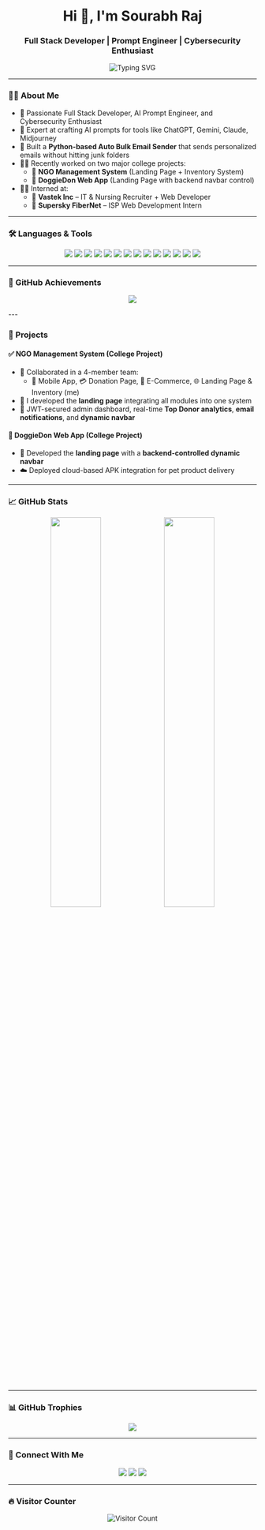 <h1 align="center">Hi 👋, I'm Sourabh Raj</h1>
<h3 align="center">Full Stack Developer | Prompt Engineer | Cybersecurity Enthusiast</h3>

<p align="center">
  <img src="https://readme-typing-svg.herokuapp.com?font=Fira+Code&size=22&pause=1000&color=3B82F6&center=true&vCenter=true&width=800&lines=Full+Stack+Web+Developer;Cybersecurity+Enthusiast+%7C+AI+Prompt+Engineer;Automation+Tools+Builder+%7C+Intern+@+Vastek+%26+Supersky" alt="Typing SVG" />
</p>

---

### 👨‍💻 About Me

- 🔧 Passionate Full Stack Developer, AI Prompt Engineer, and Cybersecurity Enthusiast
- 🧠 Expert at crafting AI prompts for tools like ChatGPT, Gemini, Claude, Midjourney
- 🤖 Built a **Python-based Auto Bulk Email Sender** that sends personalized emails without hitting junk folders
- 👨‍🎓 Recently worked on two major college projects:
  - 🧾 **NGO Management System** (Landing Page + Inventory System)
  - 🐶 **DoggieDon Web App** (Landing Page with backend navbar control)
- 👨‍💼 Interned at:
  - 🏢 **Vastek Inc** – IT & Nursing Recruiter + Web Developer
  - 🏢 **Supersky FiberNet** – ISP Web Development Intern

---

### 🛠️ Languages & Tools

<p align="center">
  <a href="#"><img src="https://img.shields.io/badge/Next.js-000000?style=for-the-badge&logo=nextdotjs&logoColor=white" /></a>
  <a href="#"><img src="https://img.shields.io/badge/React-20232A?style=for-the-badge&logo=react&logoColor=61DAFB" /></a>
  <a href="#"><img src="https://img.shields.io/badge/TailwindCSS-06B6D4?style=for-the-badge&logo=tailwindcss&logoColor=white" /></a>
  <a href="#"><img src="https://img.shields.io/badge/TypeScript-3178C6?style=for-the-badge&logo=typescript&logoColor=white" /></a>
  <a href="#"><img src="https://img.shields.io/badge/Node.js-339933?style=for-the-badge&logo=nodedotjs&logoColor=white" /></a>
  <a href="#"><img src="https://img.shields.io/badge/Express.js-000000?style=for-the-badge&logo=express&logoColor=white" /></a>
  <a href="#"><img src="https://img.shields.io/badge/Python-3776AB?style=for-the-badge&logo=python&logoColor=white" /></a>
  <a href="#"><img src="https://img.shields.io/badge/Prisma-2D3748?style=for-the-badge&logo=prisma&logoColor=white" /></a>
  <a href="#"><img src="https://img.shields.io/badge/CockroachDB-6933FF?style=for-the-badge&logo=cockroachlabs&logoColor=white" /></a>
  <a href="#"><img src="https://img.shields.io/badge/Redis-DC382D?style=for-the-badge&logo=redis&logoColor=white" /></a>
  <a href="#"><img src="https://img.shields.io/badge/GitHub-181717?style=for-the-badge&logo=github&logoColor=white" /></a>
  <a href="#"><img src="https://img.shields.io/badge/Vercel-000000?style=for-the-badge&logo=vercel&logoColor=white" /></a>
  <a href="#"><img src="https://img.shields.io/badge/Render-46E3B7?style=for-the-badge&logo=render&logoColor=white" /></a>
  <a href="#"><img src="https://img.shields.io/badge/Google Apps Script-4285F4?style=for-the-badge&logo=google&logoColor=white" /></a>
</p>

---
### 🏅 GitHub Achievements

<p align="center">
  <img src="https://github-profile-achievements.vercel.app/api/achievements?username=raj9661&theme=dark&row=2&column=4" />
</p>
---

### 🧾 Projects

#### ✅ NGO Management System (College Project)
- 👥 Collaborated in a 4-member team:
  - 📲 Mobile App, 💳 Donation Page, 🛒 E-Commerce, 🌐 Landing Page & Inventory (me)
- 🎨 I developed the **landing page** integrating all modules into one system
- 🔐 JWT-secured admin dashboard, real-time **Top Donor analytics**, **email notifications**, and **dynamic navbar**

#### 🐶 DoggieDon Web App (College Project)
- 🧩 Developed the **landing page** with a **backend-controlled dynamic navbar**
- ☁️ Deployed cloud-based APK integration for pet product delivery

---

### 📈 GitHub Stats

<p align="center">
  <img src="https://github-readme-stats.vercel.app/api?username=raj9661&show_icons=true&theme=tokyonight&hide_border=true" width="45%" />
  <img src="https://github-readme-streak-stats.herokuapp.com/?user=raj9661&theme=tokyonight&hide_border=true" width="45%" />
</p>

---

### 📊 GitHub Trophies

<p align="center">
  <img src="https://github-profile-trophy.vercel.app/?username=raj9661&theme=radical&no-frame=true&no-bg=true&margin-w=4" />
</p>

---

### 🔗 Connect With Me

<p align="center">
  <a href="https://www.linkedin.com/in/sourabh-raj-6a47742a3/"><img src="https://img.shields.io/badge/LinkedIn-Sourabh%20Raj-0077B5?style=for-the-badge&logo=linkedin&logoColor=white" /></a>
  <a href="mailto:rajsourabh958@outlook.com"><img src="https://img.shields.io/badge/Email-Contact%20Me-EA4335?style=for-the-badge&logo=gmail&logoColor=white" /></a>
  <a href="https://gocomfortusa.com"><img src="https://img.shields.io/badge/Portfolio-GoComfortUSA-0A66C2?style=for-the-badge&logo=google-chrome" /></a>
</p>

---

### 🔥 Visitor Counter

<p align="center">
  <img src="https://komarev.com/ghpvc/?username=raj9661&style=flat-square&color=blue" alt="Visitor Count" />
</p>
